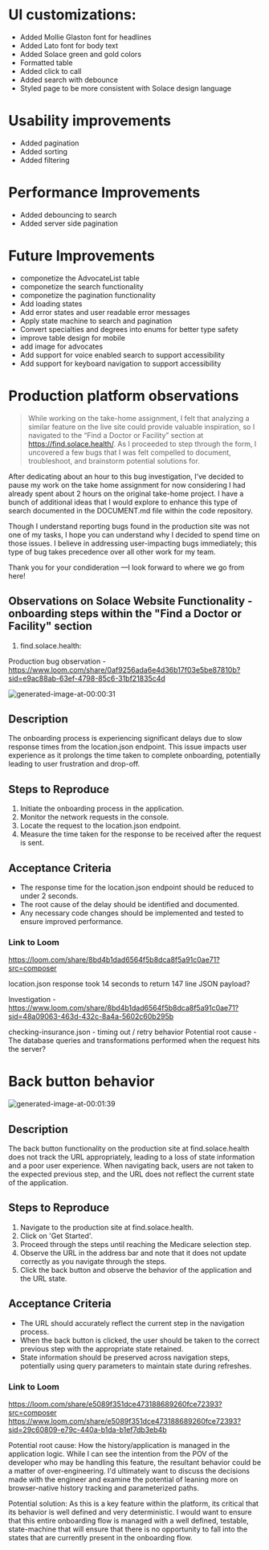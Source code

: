 # UI customizations:

- Added Mollie Glaston font for headlines
- Added Lato font for body text
- Added Solace green and gold colors
- Formatted table
- Added click to call
- Added search with debounce
- Styled page to be more consistent with Solace design language

# Usability improvements

- Added pagination
- Added sorting
- Added filtering

# Performance Improvements

- Added debouncing to search
- Added server side pagination

# Future Improvements

- componetize the AdvocateList table
- componetize the search functionality
- componetize the pagination functionality
- Add loading states
- Add error states and user readable error messages
- Apply state machine to search and pagination
- Convert specialties and degrees into enums for better type safety
- improve table design for mobile
- add image for advocates
- Add support for voice enabled search to support accessibility
- Add support for keyboard navigation to support accessibility

# Production platform observations

> While working on the take-home assignment, I felt that analyzing a similar
> feature on the live site could provide valuable inspiration, so I navigated to
> the “Find a Doctor or Facility” section at https://find.solace.health/. As I
> proceeded to step through the form, I uncovered a few bugs that I was felt
> compelled to document, troubleshoot, and brainstorm potential solutions for.

After dedicating about an hour to this bug investigation, I’ve decided to pause
my work on the take home assignment for now considering I had already spent
about 2 hours on the original take-home project. I have a bunch of additional
ideas that I would explore to enhance this type of search documented in the
DOCUMENT.md file within the code repository.

Though I understand reporting bugs found in the production site was not one of
my tasks, I hope you can understand why I decided to spend time on those issues.
I believe in addressing user-impacting bugs immediately; this type of bug takes
precedence over all other work for my team.

Thank you for your condideration —I look forward to where we go from here!

## Observations on Solace Website Functionality - onboarding steps within the "Find a Doctor or Facility" section

1. find.solace.health:

Production bug observation -
https://www.loom.com/share/0af9256ada6e4d36b17f03e5be87810b?sid=e9ac88ab-63ef-4798-85c6-31bf21835c4d

![generated-image-at-00:00:31](https://cdn.loom.com/sessions/picture-in-scripture/8bd4b1dad6564f5b8dca8f5a91c0ae71-31.jpg?Policy=eyJTdGF0ZW1lbnQiOlt7IlJlc291cmNlIjoiaHR0cHM6Ly9jZG4ubG9vbS5jb20vc2Vzc2lvbnMvcGljdHVyZS1pbi1zY3JpcHR1cmUvOGJkNGIxZGFkNjU2NGY1YjhkY2E4ZjVhOTFjMGFlNzEtMzEuanBnIiwiQ29uZGl0aW9uIjp7IkRhdGVMZXNzVGhhbiI6eyJBV1M6RXBvY2hUaW1lIjoxNzQ2ODkzODU5fX19XX0_&Key-Pair-Id=KQOSYIR44AIC0&Signature=anR6N5cq07vpB%7ES5aRKe3r7R6ecoa%7EzBeLQr-ZCiULv12T6Z8LmSHRYkY3WawY2uxFDu41d3-%7EniKrwwxTiwlBzWwjkSkELwRgs01Pj4Z%7EFrKJoOGjNq5imLe7XszrAuPzDSKERYwDn3S3w7YXqO2oWpWd6xhMlwsnD9DvJJ3srLDx3X4oHUvYCZHHDCq7Rrkp2Fkw82gXu8yfiJ3P4x9cSIw7fdDdUW8-%7EdfZLBky6HvqTFOnMolmtarz1f75%7E44e%7E1nJm-Eud3bYLqLsgDTyQXR5CT%7EvNSc%7EXYtJ-IjNiUnUSSygSg5Y9Fcd%7EWZxUjorHhM8xGRL7eduYLsdxg6g__)

## Description

The onboarding process is experiencing significant delays due to slow response
times from the location.json endpoint. This issue impacts user experience as it
prolongs the time taken to complete onboarding, potentially leading to user
frustration and drop-off.

## Steps to Reproduce

1. Initiate the onboarding process in the application.
2. Monitor the network requests in the console.
3. Locate the request to the location.json endpoint.
4. Measure the time taken for the response to be received after the request is
   sent.

## Acceptance Criteria

- The response time for the location.json endpoint should be reduced to under 2
  seconds.
- The root cause of the delay should be identified and documented.
- Any necessary code changes should be implemented and tested to ensure improved
  performance.

### Link to Loom

<https://loom.com/share/8bd4b1dad6564f5b8dca8f5a91c0ae71?src=composer>

location.json response took 14 seconds to return 147 line JSON payload?

Investigation -
https://www.loom.com/share/8bd4b1dad6564f5b8dca8f5a91c0ae71?sid=48a09063-463d-432c-8a4a-5602c60b295b

checking-insurance.json - timing out / retry behavior Potential root cause - The
database queries and transformations performed when the request hits the server?

# Back button behavior

![generated-image-at-00:01:39](https://cdn.loom.com/sessions/picture-in-scripture/e5089f351dce473188689260fce72393-99.jpg?Policy=eyJTdGF0ZW1lbnQiOlt7IlJlc291cmNlIjoiaHR0cHM6Ly9jZG4ubG9vbS5jb20vc2Vzc2lvbnMvcGljdHVyZS1pbi1zY3JpcHR1cmUvZTUwODlmMzUxZGNlNDczMTg4Njg5MjYwZmNlNzIzOTMtOTkuanBnIiwiQ29uZGl0aW9uIjp7IkRhdGVMZXNzVGhhbiI6eyJBV1M6RXBvY2hUaW1lIjoxNzQ2ODk0NzA0fX19XX0_&Key-Pair-Id=KQOSYIR44AIC0&Signature=YUpUbu5Av0vbwiSHUgZDf296v4ZziPbYZTFZujSx1CRxXk2PCEQ84eyCD4GkC9vRN0QV55rVNtYtZ79ZSonOhafWVSAQqQ%7E8UYzAjEa6jcSF0uKRlf0iFdFYIsXtpTI40adNbvHILpd5PuUSZ4oM0QYiI3ThY-MLSpS6OSDWxQu96f3Wpq3XfPBwnrub0cp3mL9l%7Ejhp53ieO4-JmLtvhoMc6p-Nj1rlH40BwpaVB8bF44crQ0e6snOqgwcUbcqJkqei8mgQXayRCPvlfGotjGBHteGGxun1sMRxNY81XapNYSxJBKvfiq2zmO%7EyWFqKaArx%7Ene61oHMxaXICuZOSQ__)

## Description

The back button functionality on the production site at find.solace.health does
not track the URL appropriately, leading to a loss of state information and a
poor user experience. When navigating back, users are not taken to the expected
previous step, and the URL does not reflect the current state of the
application.

## Steps to Reproduce

1. Navigate to the production site at find.solace.health.
2. Click on 'Get Started'.
3. Proceed through the steps until reaching the Medicare selection step.
4. Observe the URL in the address bar and note that it does not update correctly
   as you navigate through the steps.
5. Click the back button and observe the behavior of the application and the URL
   state.

## Acceptance Criteria

- The URL should accurately reflect the current step in the navigation process.
- When the back button is clicked, the user should be taken to the correct
  previous step with the appropriate state retained.
- State information should be preserved across navigation steps, potentially
  using query parameters to maintain state during refreshes.

### Link to Loom

<https://loom.com/share/e5089f351dce473188689260fce72393?src=composer>
https://www.loom.com/share/e5089f351dce473188689260fce72393?sid=29c60809-e79c-440a-b1da-b1ef7db3eb4b

Potential root cause: How the history/application is managed in the application
logic. While I can see the intention from the POV of the developer who may be
handling this feature, the resultant behavior could be a matter of
over-engineering. I'd ultimately want to discuss the decisions made with the
engineer and examine the potential of leaning more on browser-native history
tracking and parameterized paths.

Potential solution: As this is a key feature within the platform, its critical
that its behavior is well defined and very deterministic. I would want to ensure
that this entire onboarding flow is managed with a well defined, testable,
state-machine that will ensure that there is no opportunity to fall into the
states that are currently present in the onboarding flow.
